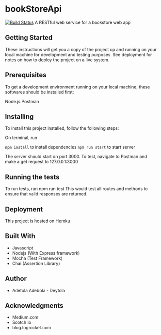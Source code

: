 # bookStoreApi
[![Build Status](https://travis-ci.com/deytola/bookStoreApi.svg?branch=master)](https://travis-ci.com/deytola/bookStoreApi)
A RESTful web service for a bookstore web app

## Getting Started

These instructions will get you a copy of the project up and running on your local machine for development and testing purposes. See deployment for notes on how to deploy the project on a live system.

## Prerequisites
To get a development environment running on your local machine, these softwares should be installed first:

Node.js
Postman

## Installing
To install this project installed, follow the following steps:

On terminal, run

```npm install``` to install dependencies
```npm run start``` to start server

The server should start on port 3000.
To test, navigate to Postman and make a get request to 127.0.0.1:3000

## Running the tests
To run tests, run npm run test This would test all routes and methods to ensure that valid responses are returned.

## Deployment
This project is hosted on Heroku

## Built With
- Javascript
- Nodejs (With Express framework)
- Mocha (Test Framework)
- Chai (Assertion Library)

## Author

- Adetola Adebola - Deytola


## Acknowledgments
- Medium.com
- Scotch.io
- blog.logrocket.com